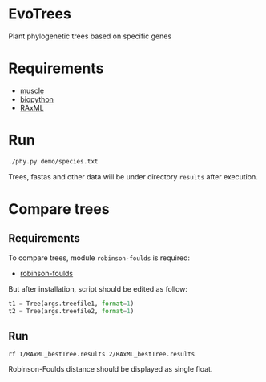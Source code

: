 # EvoTrees

Plant phylogenetic trees based on specific genes

# Requirements

- [muscle](https://anaconda.org/bioconda/muscle)
- [biopython](https://biopython.org/)
- [RAxML](https://github.com/stamatak/standard-RAxML)

# Run

```bash
./phy.py demo/species.txt
```

Trees, fastas and other data will be under directory `results` after execution.

# Compare trees

## Requirements

To compare trees, module `robinson-foulds` is required:
- [robinson-foulds](https://pypi.org/project/robinson-foulds/)

But after installation, script should be edited as follow:

```python
t1 = Tree(args.treefile1, format=1)
t2 = Tree(args.treefile2, format=1)
  ```

## Run

``rf 1/RAxML_bestTree.results 2/RAxML_bestTree.results``

Robinson-Foulds distance should be displayed as single float.